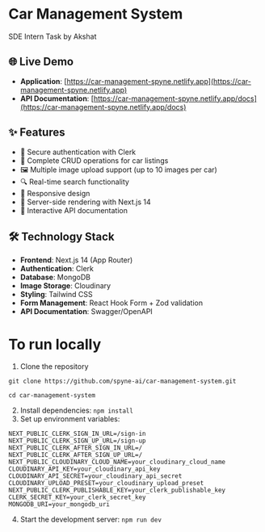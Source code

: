 # Car Management System

SDE Intern Task by Akshat


## 🌐 Live Demo

- **Application**: [https://car-management-spyne.netlify.app](https://car-management-spyne.netlify.app)
- **API Documentation**: [https://car-management-spyne.netlify.app/docs](https://car-management-spyne.netlify.app/docs)

## ✨ Features

- 🔐 Secure authentication with Clerk
- 📝 Complete CRUD operations for car listings
- 🖼️ Multiple image upload support (up to 10 images per car)
- 🔍 Real-time search functionality
- 📱 Responsive design
- 🚀 Server-side rendering with Next.js 14
- 📄 Interactive API documentation

## 🛠️ Technology Stack

- **Frontend**: Next.js 14 (App Router)
- **Authentication**: Clerk
- **Database**: MongoDB
- **Image Storage**: Cloudinary
- **Styling**: Tailwind CSS
- **Form Management**: React Hook Form + Zod validation
- **API Documentation**: Swagger/OpenAPI

# To run locally

1. Clone the repository
```
git clone https://github.com/spyne-ai/car-management-system.git

cd car-management-system
```
2. Install dependencies: `npm install`
3. Set up environment variables: 
```
NEXT_PUBLIC_CLERK_SIGN_IN_URL=/sign-in
NEXT_PUBLIC_CLERK_SIGN_UP_URL=/sign-up
NEXT_PUBLIC_CLERK_AFTER_SIGN_IN_URL=/
NEXT_PUBLIC_CLERK_AFTER_SIGN_UP_URL=/
NEXT_PUBLIC_CLOUDINARY_CLOUD_NAME=your_cloudinary_cloud_name
CLOUDINARY_API_KEY=your_cloudinary_api_key
CLOUDINARY_API_SECRET=your_cloudinary_api_secret
CLOUDINARY_UPLOAD_PRESET=your_cloudinary_upload_preset
NEXT_PUBLIC_CLERK_PUBLISHABLE_KEY=your_clerk_publishable_key
CLERK_SECRET_KEY=your_clerk_secret_key
MONGODB_URI=your_mongodb_uri
```
4. Start the development server: `npm run dev`
